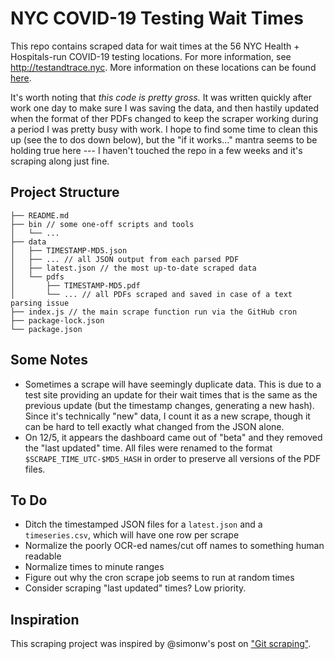 # NYC COVID-19 Testing Wait Times

This repo contains scraped data for wait times at the 56 NYC Health + Hospitals-run COVID-19
testing locations. For more information, see http://testandtrace.nyc. More information on these
locations can be found [here](https://www.nychealthandhospitals.org/covid-19-testing-sites/).

It's worth noting that *this code is pretty gross.* It was written quickly after work one day to
make sure I was saving the data, and then hastily updated when the format of ther PDFs changed to
keep the scraper working during a period I was pretty busy with work. I hope to find some time to
clean this up (see the to dos down below), but the "if it works..." mantra seems to be holding true
here --- I haven't touched the repo in a few weeks and it's scraping along just fine.

## Project Structure

```
├── README.md
├── bin // some one-off scripts and tools
│   └── ...
├── data
│   ├── TIMESTAMP-MD5.json
│   ├── ... // all JSON output from each parsed PDF
│   ├── latest.json // the most up-to-date scraped data
│   └── pdfs
│       ├── TIMESTAMP-MD5.pdf
│       └── ... // all PDFs scraped and saved in case of a text parsing issue
├── index.js // the main scrape function run via the GitHub cron
├── package-lock.json
└── package.json
```

## Some Notes

- Sometimes a scrape will have seemingly duplicate data. This is due to a test site providing an
  update for their wait times that is the same as the previous update (but the timestamp changes,
  generating a new hash). Since it's technically "new" data, I count it as a new scrape, though it
  can be hard to tell exactly what changed from the JSON alone.
- On 12/5, it appears the dashboard came out of "beta" and they removed the "last updated" time. All
  files were renamed to the format `$SCRAPE_TIME_UTC-$MD5_HASH` in order to preserve all versions of
  the PDF files.

## To Do

- Ditch the timestamped JSON files for a `latest.json` and a `timeseries.csv`, which will have one row per scrape
- Normalize the poorly OCR-ed names/cut off names to something human readable
- Normalize times to minute ranges
- Figure out why the cron scrape job seems to run at random times
- Consider scraping "last updated" times? Low priority.

## Inspiration

This scraping project was inspired by @simonw's post on ["Git scraping"](https://simonwillison.net/2020/Oct/9/git-scraping/).
